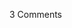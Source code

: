 <span class="commentheader">3 Comments</span>

<!--


<div class="commentdivider">
<span class="commentauthorbox">Posted by meerkat</span>
<span class="commentdatebox">Sunday, August  1, 2004</span>
<span class="commenttimebox"> 9:15 AM</span>
</div>
<div class="commentbody">your diary sucks

</div>
<div class="commentdivider">
<span class="commentauthorbox">Posted by <a href="mailto&#58;royburnsiii&#64;comcast&#46;net">Boo</a></span>
<span class="commentdatebox">Friday, August  6, 2004</span>
<span class="commenttimebox"> 7:53 AM</span>
</div>
<div class="commentbody">congrats on the iTunes thing. i already have all of your songs though…and they’re all illegal downloads. is the RIAA going to sue me? will you ever speak to me again?</div>
<div class="commentdivider">
<span class="commentauthorbox">Posted by gigi no2</span>
<span class="commentdatebox">Thursday, August 12, 2004</span>
<span class="commenttimebox"> 6:15 PM</span>
</div>
<div class="commentbody">your diary rules…</div> -->
